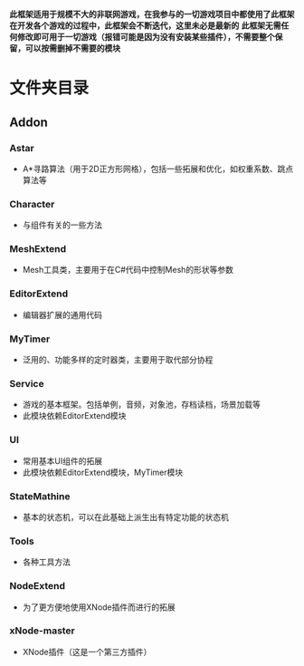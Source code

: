 **此框架适用于规模不大的非联网游戏，在我参与的一切游戏项目中都使用了此框架**
**在开发各个游戏的过程中，此框架会不断迭代，这里未必是最新的**
**此框架无需任何修改即可用于一切游戏（报错可能是因为没有安装某些插件），不需要整个保留，可以按需删掉不需要的模块**

# 文件夹目录

## Addon

### Astar

- A*寻路算法（用于2D正方形网格），包括一些拓展和优化，如权重系数、跳点算法等


### Character

- 与组件有关的一些方法


### MeshExtend

- Mesh工具类，主要用于在C#代码中控制Mesh的形状等参数


### EditorExtend

- 编辑器扩展的通用代码


### MyTimer

- 泛用的、功能多样的定时器类，主要用于取代部分协程


### Service

- 游戏的基本框架。包括单例，音频，对象池，存档读档，场景加载等
- 此模块依赖EditorExtend模块

### UI

- 常用基本UI组件的拓展
- 此模块依赖EditorExtend模块，MyTimer模块

### StateMathine

- 基本的状态机，可以在此基础上派生出有特定功能的状态机


### Tools

- 各种工具方法


### NodeExtend

- 为了更方便地使用XNode插件而进行的拓展


### xNode-master

- XNode插件（这是一个第三方插件）
